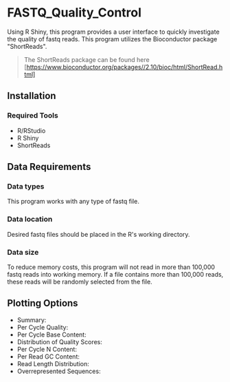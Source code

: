 # FASTQ_Quality_Control
Using R Shiny, this program provides a user interface to quickly investigate the quality of fastq reads. 
This program utilizes the Bioconductor package "ShortReads".
> The ShortReads package can be found here [https://www.bioconductor.org/packages//2.10/bioc/html/ShortRead.html]

Installation
------
### Required Tools
* R/RStudio
* R Shiny
* ShortReads

Data Requirements
------
### Data types
This program works with any type of fastq file.
### Data location
Desired fastq files should be placed in the R's working directory.
### Data size
To reduce memory costs, this program will not read in more than 100,000 fastq reads into working memory. 
If a file contains more than 100,000 reads, these reads will be randomly selected from the file.

Plotting Options
------
* Summary:
* Per Cycle Quality:
* Per Cycle Base Content: 
* Distribution of Quality Scores:
* Per Cycle N Content:
* Per Read GC Content:
* Read Length Distribution:
* Overrepresented Sequences:  
